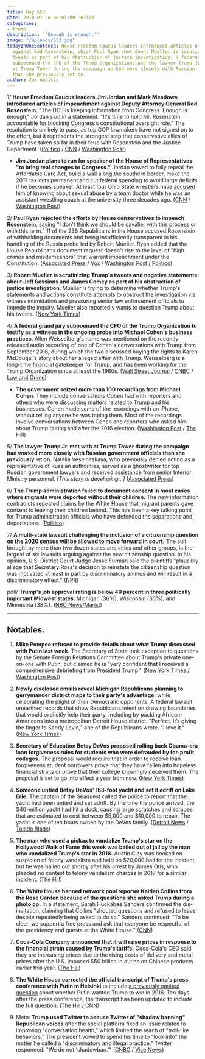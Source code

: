 ```yaml
---
title: Day 553
date: 2018-07-26 09:01:00 -07:00
categories:
- trump
description: '"Enough is enough."'
image: "/uploads/553.jpg"
todayInOneSentence: House Freedom Caucus leaders introduced articles of impeachment
  against Rod Rosenstein, which Paul Ryan shot down; Mueller is scrutinizing Trump's
  tweets as part of his obstruction of justice investigation; a federal grand jury
  subpoenaed the CFO of the Trump Organization; and the lawyer Trump Jr. met with
  at Trump Tower during the campaign worked more closely with Russian government officials
  than she previously let on.
author: Joe Amditis
---
```


1/ **House Freedom Caucus leaders Jim Jordan and Mark Meadows introduced articles of impeachment against Deputy Attorney General Rod Rosenstein**. "The DOJ is keeping information from Congress. Enough is enough," Jordan said in a statement. "It's time to hold Mr. Rosenstein accountable for blocking Congress’s constitutional oversight role." The resolution is unlikely to pass, as top GOP lawmakers have not signed on to the effort, but it represents the strongest step that conservative allies of Trump have taken so far in their feud with Rosenstein and the Justice Department. ([Politico](https://www.politico.com/story/2018/07/25/house-conservatives-move-to-impeach-rosenstein-743238) / [CNN](https://www.cnn.com/2018/07/25/politics/rosenstein-impeachment-resolution/index.html) / [Washington Post](https://www.washingtonpost.com/politics/conservative-lawmakers-introduce-resolution-calling-for-impeachment-of-rod-rosenstein-who-oversees-special-counsel-probe-on-russia/2018/07/25/fe8ee304-9060-11e8-bcd5-9d911c784c38_story.html?utm_term=.9008034423d8))

* **Jim Jordan plans to run for speaker of the House of Representatives "to bring real changes to Congress."** Jordan vowed to fully repeal the Affordable Care Act, build a wall along the southern border, make the 2017 tax cuts permanent and cut federal spending to avoid large deficits if he becomes speaker. At least four Ohio State wrestlers have [accused](https://whatthefuckjusthappenedtoday.com/2018/07/06/day-533/) him of knowing about sexual abuse by a team doctor while he was an assistant wrestling coach at the university three decades ago. ([CNN](https://www.cnn.com/2018/07/26/politics/jim-jordan-running-for-house-speaker/index.html) / [Washington Post](https://www.washingtonpost.com/powerpost/rep-jim-jordan-announces-bid-for-house-speaker/2018/07/26/be129c76-90ec-11e8-8322-b5482bf5e0f5_story.html))

2/ **Paul Ryan rejected the efforts by House conservatives to impeach Rosenstein**, saying "I don't think we should be cavalier with this process or with this term." 11 of the 236 Republicans in the House accused Rosenstein of withholding documents and being insufficiently transparent in his handling of the Russia probe led by Robert Mueller. Ryan added that the House Republicans document request doesn't rise to the level of "high crimes and misdemeanors" that warrant impeachment under the Constitution. ([Associated Press](https://apnews.com/e6cbb39c151c43ee8b60a99cf49f83c1/Ryan-opposes-Rosenstein-impeachment-try,-dooming-it-for-now) / [Vox](https://www.vox.com/2018/7/26/17616888/rod-rosenstein-impeachment-vote-trump-mueller) / [Washington Post](https://www.washingtonpost.com/politics/rep-scalise-says-he-supports-effort-by-conservative-lawmakers-to-impeach-rosenstein/2018/07/26/8bc90d44-90d4-11e8-bcd5-9d911c784c38_story.html) / [Politico](https://www.politico.com/story/2018/07/26/ryan-rejects-conservative-push-to-impeach-rosenstein-743487))

3/ **Robert Mueller is scrutinizing Trump's tweets and negative statements about Jeff Sessions and James Comey as part of his obstruction of justice investigation**. Mueller is trying to determine whether Trump's statements and actions constitute attempts to obstruct the investigation via witness intimidation and pressuring senior law enforcement officials to impede the inquiry. Mueller also reportedly wants to question Trump about his tweets. ([New York Times](https://www.nytimes.com/2018/07/26/us/politics/trump-tweets-mueller-obstruction.html))

4/ **A federal grand jury subpoenaed the CFO of the Trump Organization to testify as a witness in the ongoing probe into Michael Cohen's business practices.** Allen Weisselberg's name was mentioned on the recently released audio recording of one of Cohen's conversations with Trump from September 2016, during which the two discussed buying the rights to Karen McDougal's story about her alleged affair with Trump. Weisselberg is a long-time financial gatekeeper for Trump, and has been working for the Trump Organization since at least the 1980s. ([Wall Street Journal](https://www.wsj.com/articles/trump-organization-finance-chief-called-to-testify-before-federal-grand-jury-1532622947) / [CNBC](https://www.cnbc.com/2018/07/26/trump-org-cfo-called-to-grand-jury-to-testify-wsj.html) / [Law and Crime](https://lawandcrime.com/high-profile/a-witness-allen-weisselberg-in-the-michael-cohen-probe-has-been-named/))

* **The government seized more than 100 recordings from Michael Cohen**. They include conversations Cohen had with reporters and others who were discussing matters related to Trump and his businesses. Cohen made some of the recordings with an iPhone, without telling anyone he was taping them. Most of the recordings involve conversations between Cohen and reporters who asked him about Trump during and after the 2016 election. ([Washington Post](https://www.washingtonpost.com/politics/im-not-going-to-be-a-punching-bag-anymore-inside-michael-cohens-break-with-trump/2018/07/25/2471797a-9024-11e8-bcd5-9d911c784c38_story.html?noredirect=on&utm_term=.d610e9adf318) / [The Hill](http://thehill.com/blogs/blog-briefing-room/398939-government-seized-more-than-100-trump-related-tapes-from-cohen))

5/ **The lawyer Trump Jr. met with at Trump Tower during the campaign had worked more closely with Russian government officials than she previously let on**. Natalia Veselnitskaya, who previously denied acting as a representative of Russian authorities, served as a ghostwriter for top Russian government lawyers and received assistance from senior Interior Ministry personnel. *\[This story is developing...\]* ([Associated Press](https://apnews.com/4946c3cfaea04ce69a7e5bf2344c4a7a))

6/ **The Trump administration failed to document consent in most cases where migrants were deported without their children.** The new information contradicts repeated claims by the White House that migrant parents gave consent to leaving their children behind. This has been a key talking point for Trump administration officials who have defended the separations and deportations. ([Politico](https://www.politico.com/story/2018/07/25/deported-migrants-leaving-children-behind-712088))

7/ **A multi-state lawsuit challenging the inclusion of a citizenship question on the 2020 census will be allowed to move forward in court.** The suit, brought by more than two dozen states and cities and other groups, is the largest of six lawsuits arguing against the new citizenship question. In his opinion, U.S. District Court Judge Jesse Furman said the plaintiffs "plausibly allege that Secretary Ross's decision to reinstate the citizenship question was motivated at least in part by discriminatory animus and will result in a discriminatory effect." ([NPR](https://www.npr.org/2018/07/26/629773825/multi-state-lawsuit-against-census-citizenship-question-to-move-ahead?utm_source=twitter.com&utm_medium=social&utm_campaign=npr&utm_term=nprnews&utm_content=20180726))

poll/ **Trump's job approval rating is below 40 percent in three politically important Midwest states**: Michigan (36%), Wisconsin (36%), and Minnesota (38%). ([NBC News/Marist](https://www.nbcnews.com/politics/first-read/polls-trump-approval-sags-trio-midwest-states-n894556))

---

## Notables.

1. **Mike Pompeo refused to provide details about what Trump discussed with Putin last week**. The Secretary of State took exception to questions by the Senate Foreign Relations Committee about Trump's private one-on-one with Putin, but claimed he is "very confident that I received a comprehensive debriefing from President Trump." ([New York Times](https://www.nytimes.com/2018/07/25/us/politics/senate-pompeo-trump-putin-north-korea.html) / [Washington Post](https://www.washingtonpost.com/news/the-fix/wp/2018/07/26/pompeo-takes-trumps-word-on-the-putin-meeting-not-many-people-would/))

2. **Newly disclosed emails reveal Michigan Republicans planning to gerrymander district maps to their party's advantage**, while celebrating the plight of their Democratic opponents. A federal lawsuit unearthed records that show Republicans intent on drawing boundaries that would explicitly help their party, including by packing African-Americans into a metropolitan Detroit House district. "Perfect. It’s giving the finger to Sandy Levin,” one of the Republicans wrote. "I love it." ([New York Times](https://www.nytimes.com/2018/07/25/us/michigan-gerrymandering.html))

3. **Secretary of Education Betsy DeVos proposed rolling back Obama-era loan forgiveness rules for students who were defrauded by for-profit colleges.** The proposal would require that in order to receive loan forgiveness student borrowers prove that they have fallen into hopeless financial straits or prove that their college knowingly deceived them. The proposal is set to go into effect a year from now. ([New York Times](https://www.nytimes.com/2018/07/25/us/politics/betsy-devos-debt-relief-for-profit-colleges.html))

4. **Someone untied Betsy DeVos' 163-foot yacht and set it adrift on Lake Erie.** The captain of the Seaquest called the police to report that the yacht had been untied and set adrift. By the time the police arrived, the $40-million yacht had hit a dock, causing large scratches and scrapes that are estimated to cost between $5,000 and $10,000 to repair. The yacht is one of ten boats owned by the DeVos family. ([Detroit News](https://www.detroitnews.com/story/news/local/michigan/2018/07/26/political-insider-devos-yacht-adrift-ohio/832966002/) / [Toledo Blade](http://www.toledoblade.com/local/2018/07/25/DeVos-40-million-yacht-vandalized-at-Huron-dock-npr.html))

5. **The man who used a pickax to vandalize Trump's star on the Hollywood Walk of Fame this week was bailed out of jail by the man who vandalized Trump's star in 2016.** Austin Clay was booked on suspicion of felony vandalism and held on $20,000 bail for the incident, but he was bailed out shortly after his arrest by James Otis, who pleaded no contest to felony vandalism charges in 2017 for a similar incident. ([The Hill](http://thehill.com/blogs/blog-briefing-room/news/398893-man-who-vandalized-trumps-walk-of-fame-star-bailed-out-by-guy))

6. **The White House banned network pool reporter Kaitlan Collins from the Rose Garden because of the questions she asked Trump during a photo op.** In a statement, Sarah Huckabee Sanders confirmed the dis-invitation, claiming that Collins "shouted questions and refused to leave despite repeatedly being asked to do so." Sanders continued: "To be clear, we support a free press and ask that everyone be respectful of the presidency and guests at the White House." ([CNN](https://money.cnn.com/2018/07/25/media/white-house-kaitlan-collins-press-pool/index.html))

7. **Coca-Cola Company announced that it will raise prices in response to the financial strain caused by Trump's tariffs.** Coca-Cola's CEO said they are increasing prices due to the rising costs of delivery and metal prices after the U.S. imposed $50 billion in duties on Chinese products earlier this year. ([The Hill](http://thehill.com/policy/finance/398926-coca-cola-raises-soda-prices-due-to-tariffs))

8. **The White House corrected the official transcript of Trump's press conference with Putin in Helsinki** to include [a previously omitted question](https://www.politifact.com/truth-o-meter/article/2018/jul/25/trump-putin-and-case-missing-question/) about whether Putin wanted Trump to win in 2016. Ten days after the press conference, the transcript has been updated to include the full question. ([The Hill](http://thehill.com/homenews/administration/398961-white-house-corrects-official-transcript-to-show-putin-saying-he) / [CNN](https://www.cnn.com/2018/07/25/politics/trump-putin-transcript/index.html))

9. Meta: **Trump used Twitter to accuse Twitter of "shadow banning" Republican voices** after the social platform fixed an issue related to improving "conversation health," which limited the reach of "troll-like behaviors." The president vowed to spend his time to "look into" the matter he called a "discriminatory and illegal practice." Twitter responded: "We do not 'shadowban.'" ([CNBC](https://www.cnbc.com/2018/07/26/trump-accuses-twitter-of-silencing-republicans-and-calls-it-discrimin.html) / [Vice News](https://news.vice.com/en_us/article/vbj7w3/twitter-appears-to-have-fixed-search-problems-that-lowered-visibility-of-gop-lawmakers))